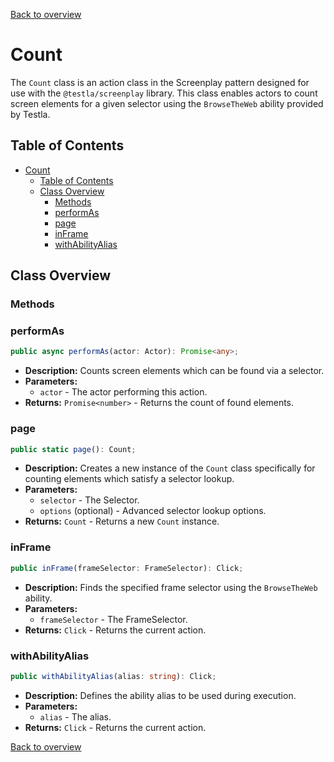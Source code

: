 [Back to overview](../../screenplay_elements.md)

# Count

The `Count` class is an action class in the Screenplay pattern designed for use with the `@testla/screenplay` library. This class enables actors to count screen elements for a given selector using the `BrowseTheWeb` ability provided by Testla.

## Table of Contents

- [Count](#count)
  - [Table of Contents](#table-of-contents)
  - [Class Overview](#class-overview)
    - [Methods](#methods)
    - [performAs](#performas)
    - [page](#page)
    - [inFrame](#inframe)
    - [withAbilityAlias](#withabilityalias)

## Class Overview

### Methods

### performAs

```typescript
public async performAs(actor: Actor): Promise<any>;
```

- **Description:** Counts screen elements which can be found via a selector.
- **Parameters:**
  - `actor` - The actor performing this action.
- **Returns:** `Promise<number>` - Returns the count of found elements.

### page

```typescript
public static page(): Count;
```

- **Description:** Creates a new instance of the `Count` class specifically for counting elements which satisfy a selector lookup.
- **Parameters:**
  - `selector` - The Selector.
  - `options` (optional) - Advanced selector lookup options.
- **Returns:** `Count` - Returns a new `Count` instance.

### inFrame

```typescript
public inFrame(frameSelector: FrameSelector): Click;
```

- **Description:** Finds the specified frame selector using the `BrowseTheWeb` ability.
- **Parameters:**
  - `frameSelector` - The FrameSelector.
- **Returns:** `Click` - Returns the current action.

### withAbilityAlias

```typescript
public withAbilityAlias(alias: string): Click;
```

- **Description:** Defines the ability alias to be used during execution.
- **Parameters:**
  - `alias` - The alias.
- **Returns:** `Click` - Returns the current action.

[Back to overview](../../screenplay_elements.md)